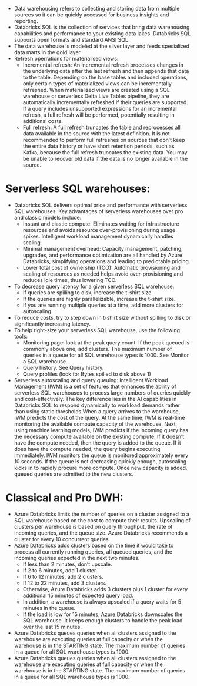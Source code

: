 * Data warehousing refers to collecting and storing data from multiple sources so it can be quickly accessed for business insights and reporting.
* Databricks SQL is the collection of services that bring data warehousing capabilities and performance to your existing data lakes. Databricks SQL supports open formats and standard ANSI SQL
* The data warehouse is modeled at the silver layer and feeds specialized data marts in the gold layer.
* Refresh operrations for materialised views:
    * Incremental refresh: An incremental refresh processes changes in the underlying data after the last refresh and then appends that data to the table. Depending on the base tables and included operations, only certain types of materialized views can be incrementally refreshed. When materialized views are created using a SQL warehouse or serverless Delta Live Tables pipeline, they are automatically incrementally refreshed if their queries are supported. If a query includes unsupported expressions for an incremental refresh, a full refresh will be performed, potentially resulting in additional costs.
    * Full refresh: A full refresh truncates the table and reprocesses all data available in the source with the latest definition. It is not recommended to perform full refreshes on sources that don’t keep the entire data history or have short retention periods, such as Kafka, because the full refresh truncates the existing data. You may be unable to recover old data if the data is no longer available in the source.
# Serverless SQL warehouses: 
* Databricks SQL delivers optimal price and performance with serverless SQL warehouses. Key advantages of serverless warehouses over pro and classic models include:
    * Instant and elastic compute: Eliminates waiting for infrastructure resources and avoids resource over-provisioning during usage spikes. Intelligent workload management dynamically handles scaling.
    * Minimal management overhead: Capacity management, patching, upgrades, and performance optimization are all handled by Azure Databricks, simplifying operations and leading to predictable pricing.
    * Lower total cost of ownership (TCO): Automatic provisioning and scaling of resources as needed helps avoid over-provisioning and reduces idle times, thus lowering TCO. 
* To decrease query latency for a given serverless SQL warehouse:
   * If queries are spilling to disk, increase the t-shirt size.
   * If the queries are highly parallelizable, increase the t-shirt size.
   * If you are running multiple queries at a time, add more clusters for autoscaling.
* To reduce costs, try to step down in t-shirt size without spilling to disk or significantly increasing latency.
* To help right-size your serverless SQL warehouse, use the following tools:
   * Monitoring page: look at the peak query count. If the peak queued is commonly above one, add clusters. The maximum number of queries in a queue for all SQL warehouse types is 1000. See Monitor a SQL warehouse.
   * Query history. See Query history.
   * Query profiles (look for Bytes spilled to disk above 1)
* Serverless autoscaling and query queuing: Intelligent Workload Management (IWM) is a set of features that enhances the ability of serverless SQL warehouses to process large numbers of queries quickly and cost-effectively. The key difference lies in the AI capabilities in Databricks SQL to respond dynamically to workload demands rather than using static thresholds.When a query arrives to the warehouse, IWM predicts the cost of the query. At the same time, IWM is real-time monitoring the available compute capacity of the warehouse. Next, using machine learning models, IWM predicts if the incoming query has the necessary compute available on the existing compute. If it doesn’t have the compute needed, then the query is added to the queue. If it does have the compute needed, the query begins executing immediately. IWM monitors the queue is monitored approximately every 10 seconds. If the queue is not decreasing quickly enough, autoscaling kicks in to rapidly procure more compute. Once new capacity is added, queued queries are admitted to the new clusters.

# Classical and Pro DWH:
* Azure Databricks limits the number of queries on a cluster assigned to a SQL warehouse based on the cost to compute their results. Upscaling of clusters per warehouse is based on query throughput, the rate of incoming queries, and the queue size. Azure Databricks recommends a cluster for every 10 concurrent queries.
* Azure Databricks adds clusters based on the time it would take to process all currently running queries, all queued queries, and the incoming queries expected in the next two minutes.
     * If less than 2 minutes, don’t upscale.
     * If 2 to 6 minutes, add 1 cluster.
     * If 6 to 12 minutes, add 2 clusters.
     * If 12 to 22 minutes, add 3 clusters.
     * Otherwise, Azure Databricks adds 3 clusters plus 1 cluster for every additional 15 minutes of expected query load.
     * In addition, a warehouse is always upscaled if a query waits for 5 minutes in the queue.
     * If the load is low for 15 minutes, Azure Databricks downscales the SQL warehouse. It keeps enough clusters to handle the peak load over the last 15 minutes.
* Azure Databricks queues queries when all clusters assigned to the warehouse are executing queries at full capacity or when the warehouse is in the STARTING state. The maximum number of queries in a queue for all SQL warehouse types is 1000.
* Azure Databricks queues queries when all clusters assigned to the warehouse are executing queries at full capacity or when the warehouse is in the STARTING state. The maximum number of queries in a queue for all SQL warehouse types is 1000.
